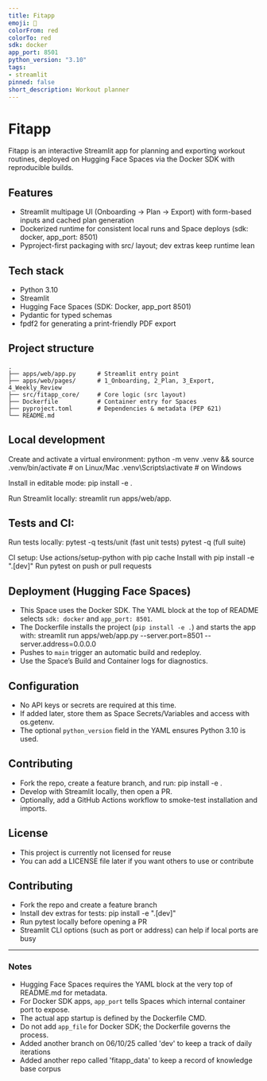 ```yaml
---
title: Fitapp
emoji: 🚀
colorFrom: red
colorTo: red
sdk: docker
app_port: 8501
python_version: "3.10"
tags:
- streamlit
pinned: false
short_description: Workout planner
---
```


# Fitapp

Fitapp is an interactive Streamlit app for planning and exporting workout routines, deployed on Hugging Face Spaces via the Docker SDK with reproducible builds.

## Features
- Streamlit multipage UI (Onboarding → Plan → Export) with form-based inputs and cached plan generation
- Dockerized runtime for consistent local runs and Space deploys (sdk: docker, app_port: 8501)
- Pyproject-first packaging with src/ layout; dev extras keep runtime lean

## Tech stack
- Python 3.10
- Streamlit
- Hugging Face Spaces (SDK: Docker, app_port 8501)
- Pydantic for typed schemas
- fpdf2 for generating a print-friendly PDF export

## Project structure
```
.
├── apps/web/app.py      # Streamlit entry point
├── apps/web/pages/      # 1_Onboarding, 2_Plan, 3_Export, 4_Weekly_Review
├── src/fitapp_core/     # Core logic (src layout)
├── Dockerfile           # Container entry for Spaces
├── pyproject.toml       # Dependencies & metadata (PEP 621)
└── README.md
```
## Local development
Create and activate a virtual environment:
python -m venv .venv && source .venv/bin/activate   # on Linux/Mac
.venv\Scripts\activate                             # on Windows

Install in editable mode:
pip install -e .

Run Streamlit locally:
streamlit run apps/web/app.

## Tests and CI:
Run tests locally:
pytest -q tests/unit (fast unit tests)
pytest -q (full suite)

CI setup:
Use actions/setup-python with pip cache
Install with pip install -e ".[dev]"
Run pytest on push or pull requests

## Deployment (Hugging Face Spaces)
- This Space uses the Docker SDK. The YAML block at the top of README selects `sdk: docker` and `app_port: 8501`.
- The Dockerfile installs the project (`pip install -e .`) and starts the app with:
  streamlit run apps/web/app.py --server.port=8501 --server.address=0.0.0.0
- Pushes to `main` trigger an automatic build and redeploy.
- Use the Space’s Build and Container logs for diagnostics.

## Configuration
- No API keys or secrets are required at this time.
- If added later, store them as Space Secrets/Variables and access with os.getenv.
- The optional `python_version` field in the YAML ensures Python 3.10 is used.

## Contributing
- Fork the repo, create a feature branch, and run:
  pip install -e .
- Develop with Streamlit locally, then open a PR.
- Optionally, add a GitHub Actions workflow to smoke-test installation and imports.

## License
- This project is currently not licensed for reuse
- You can add a LICENSE file later if you want others to use or contribute

## Contributing
- Fork the repo and create a feature branch
- Install dev extras for tests:
    pip install -e ".[dev]"
- Run pytest locally before opening a PR
- Streamlit CLI options (such as port or address) can help if local ports are busy
---

### Notes
- Hugging Face Spaces requires the YAML block at the very top of README.md for metadata.
- For Docker SDK apps, `app_port` tells Spaces which internal container port to expose.
- The actual app startup is defined by the Dockerfile CMD.
- Do not add `app_file` for Docker SDK; the Dockerfile governs the process.
- Added another branch on 06/10/25 called 'dev' to keep a track of daily iterations
- Added another repo called 'fitapp_data' to keep a record of knowledge base corpus
